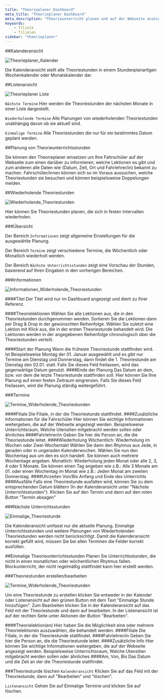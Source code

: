 ```yaml
---
title: "Theorieplaner Dashboard"
meta_title: "Theorieplaner Dashboard"
meta_description: "Theorieunterricht planen und auf der Webseite anzeigen."
keywords:
    - filiale
    - filialen
sidebar: "theorieplaner"
---
```




##Kalenderansicht

![Theorieplaner_Kalender](../images/theorieplaner/tp_kalenderansicht.gif)

Die Kalenderansicht stellt alle Theoriestunden in einem Stundenplanartigen Wochenkalender oder Monatskalender dar.

##Listenansicht

![Theorieplaner Liste](../images/theorieplaner/tp_listenansicht.gif)

`Nächste Termine` Hier werden die Theoriestunden der nächsten Monate in einer Liste dargestellt.

`Wiederholende Termine` Alle Planungen von wiederholenden Theoriestunden unabhängig davon ob sie aktuell sind.

`Einmalige Termine` Alle Theoriestunden die nur für ein bestimmtes Datum geplant werden.

##Planung von Theorieunterrichtsstunden

Sie können den Theorieplaner einsetzen um Ihre Fahrschüler auf der Webseite zum einen darüber zu informieren, welche Lektionen es gibt und zum anderen alle Daten wie (Datum, Zeit, Ort und Fahrlehrer/in) bekannt zu machen.
Fahrschüler/innen können sich so im Voraus aussuchen, welche Theoriestunden sie besuchen und können beispielsweise Doppelungen meiden.

##Wiederholende Theoriestunden

![Wiederholende_Theoriestunden](../images/theorieplaner/tp_addm.png)

Hier können Sie Theoriestunden planen, die sich in festen Intervallen wiederholen.

###Übersicht



Der Bereich `Informationen` zeigt allgemeine Einstellungen für die ausgewählte Planung.

Der Bereich `Termine` zeigt verschiedene Termine, die Wöchentlich oder Monatlich wiederholt werden.

Der Bereich `Nächste Unterrichtsstunden` zeigt eine Vorschau der Stunden, basierend auf Ihren Eingaben in den vorherigen Bereichen.

###Informationen

![Informationen_Widerholende_Theoriestunden](../images/theorieplaner/addm-informationen.png)

####Titel
Der Titel wird nur im Dashboard angezeigt und dient zu Ihrer Referenz.

####Theorielektionen
Wählen Sie alle Lektionen aus, die in den Theoriestunden durchgenommen werden. Sortieren Sie die Lektionen dann per Drag & Drop in der gewünschten Reihenfolge. Wählen Sie zuletzt eine Lektion mit Klick aus, die in der ersten Theoriestunde behandelt wird. Die Lektionen werden in der angegebenen Reihenfolge chronologisch über die Theoriestunden verteilt.

####Start der Planung
Wann die früheste Theoriestunde stattfinden wird. Ist Beispielsweise Montag der 01. Januar ausgewählt und es gibt nur Termine am Dienstag und Donnerstag, dann findet die 1. Theoriestunde am Dienstag den 02.01. statt. Falls Sie dieses Feld freilassen, wird das gegenwärtige Datum genutzt.
####Ende der Planung
Das Datum an dem, bzw. vor dem die letzte Theoriestunde stattfinden soll. Hier können Sie Ihre Planung auf einen festen Zeitraum eingrenzen. Falls Sie dieses Feld freilassen, wird die Planung ständig weitergeführt.

###Termine

![Termine_Widerholende_Theoriestunden](../images/theorieplaner/addm_termine.png)

####Filiale
Die Filiale, in der die Theoriestunde stattfindet.
####Zusätzliche Informationen für die Fahrschüler
Hier können Sie wichtige Informationen weitergeben, die auf der Webseite angezeigt werden. Beispielsweise Unterrichtsraum, Welche Utensilien mitgebracht werden sollen oder ähnliches
####Fahrlehrer/in
Geben Sie hier die Person an, die die Theoriestunde leitet.
####Wiederholung
Wöchentlich: Wiederholung im Wochen oder Zwei-Wochentakt
Wählen Sie dann den Rhytmus aus Jede, in geraden oder in ungeraden Kalenderwochen.
Wählen Sie nun den Wochentag aus um den es sich handelt. Sie können auch mehrere Wochentage angeben.
Monatlich: Wiederholung jeden Monat oder alle 2, 3, 4 oder 5 Monate. Sie können einen Tag angeben wie z.B.: Alle 3 Monate am 01. oder einen Wochentag im Monat wie z.B.: Jeden Monat am zweiten Donnerstag.
####Uhrzeiten Von/Bis
Anfang und Ende des Unterrichts
####Ausfälle
Falls eine Theoriestunde ausfallen wird, können Sie zu dem entsprechenden Datum blättern (In der Kalenderansicht unter "Nächste Unterrichtsstunden"). Klicken Sie auf den Termin und dann auf den roten Button "Termin absagen"

###Nächste Unterrichtsstunden

![Einmalige_Theoriestunde](../images/theorieplaner/addm_naechste.png)

Die Kalenderansicht umfasst nur die aktuelle Planung. Einmalige Unterrichtsstunden und weitere Planungen von Wiederholenden Theoriestunden werden nicht berücksichtigt.
Damit die Kalenderansicht korrekt gefüllt wird, müssen Sie bei allen Terminen die Felder korrekt ausfüllen.

##Einmalige Theorieunterrichtsstunden
Planen Sie Unterrichtsstunden, die nicht in einen monatlichen oder wöchentlichen Rhytmus fallen.
Blockunterricht, der nicht regelmäßig stattfindet kann hier erstellt werden.

###Theoriestunden erstellen/bearbeiten

![Termine_Widerholende_Theoriestunden](../images/theorieplaner/add_edit.png)

Um eine Theoriestunde zu erstellen klicken Sie entweder in der Kalender oder Listenansicht auf den grünen Button mit dem Text "Einmalige Stunde hinzufügen".
Zum Bearbeiten klicken Sie in der Kalenderansicht auf das Feld mit der Theoriestunde und dann auf bearbeiten. In der Listenansicht ist auf der rechten Seite unter Aktionen der Button "Bearbeiten".

####Theorielektion(en)
Hier haben Sie die Möglichkeit eine oder mehrere Theorielektionen auszuwählen, die behandelt werden.
####Filiale
Die Filiale, in der die Theoriestunde stattfindet.
####Fahrlehrer/in
Geben Sie hier die Person an, die die Theoriestunde leitet.
####Zusätzliche Info
Hier können Sie wichtige Informationen weitergeben, die auf der Webseite angezeigt werden. Beispielsweise Unterrichtsraum, Welche Utensilien mitgebracht werden sollen oder ähnliches
####Am, Von, Bis
Das Datum und die Zeit an der die Theoriestunde stattfindet.

###Theoriestunde löschen
`Kalenderansicht` Klicken Sie auf das Feld mit der Theoriestunde, dann auf "Bearbeiten" und "löschen".

`Listenansicht` Gehen Sie auf Einmalige Termine und klicken Sie auf löschen.